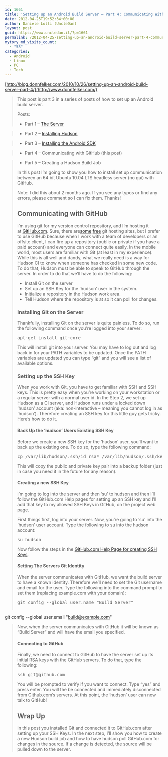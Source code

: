 ```yaml
---
id: 1661
title: 'Setting up an Android Build Server – Part 4: Communicating With Github « Donn Felker'
date: 2012-04-25T19:52:34+00:00
author: Daniele Lolli (UncleDan)
layout: post
guid: https://www.uncledan.it/?p=1661
permalink: /2012-04-25-setting-up-an-android-build-server-part-4-communicating-with-github-donn-felker.html
mytory_md_visits_count:
  - "58"
categories:
  - Android
  - Linux
  - PC
  - Tech
---
```

[http://blog.donnfelker.com/2010/10/26/setting-up-an-android-build-server-part-4/](http://www.donnfelker.com/)

> This post is part 3 in a series of posts of how to set up an Android build server.
> 
> Posts:
> 
> * Part 1 – [The Server](http://www.donnfelker.com/)
  
> * Part 2 – [Installing Hudson](http://www.donnfelker.com/)
  
> * Part 3 – [Installing the Android SDK](http://www.donnfelker.com/)
  
> * Part 4 – Communicating with GitHub (this post)
  
> * Part 5 – Creating a Hudson Build Job
> 
> In this post I’m going to show you how to install set up communication between an 64 bit Ubuntu 10.04 LTS headless server (no gui) with GitHub.
> 
> Note: I did this about 2 months ago. If you see any typos or find any errors, please comment so I can fix them. Thanks!
> 
> ## Communicating with GitHub
> 
> I’m using git for my version control repository, and I’m hosting it at <a href="https://www.github.com/" target="_blank">GitHub.com</a>. Sure, there are<a href="http://www.projectlocker.com/" target="_blank">some</a> <a href="http://www.unfuddle.com/" target="_blank">free</a> git hosting sites, but I prefer to use GitHub because when I work with a team of developers or an offsite client, I can fire up a repository (public or private if you have a paid account) and everyone can connect quite easily. In the mobile world, most users are familiar with Git (at least in my experience).  While this is all well and dandy, what we really need is a way for Hudson CI to know when someone has checked in some new code. To do that, Hudson must be able to speak to GitHub through the server. In order to do that we’ll have to do the following:
> 
>   * Install Git on the server
>   * Set up an SSH Key for the ‘hudson’ user in the system.
>   * Initialize a repository in the Hudson work area.
>   * Tell Hudson where the repository is at so it can poll for changes.
> 
> ### Installing Git on the Server
> 
> Thankfully, installing Git on the server is quite painless. To do so, run the following command once you’re logged into your server:
> 
> <pre title="">apt-get install git-core</pre>
> 
> This will install git into your server. You may have to log out and log back in for your PATH variables to be updated. Once the PATH variables are updated you can type “git” and you will see a list of available options.
> 
> ### Setting up the SSH Key
> 
> When you work with Git, you have to get familiar with SSH and SSH keys. This is pretty easy when you’re working on your workstation or a regular server with a normal user id. In the Step 2, we set up Hudson as a CI server, and Hudson runs under a locked down ‘hudson’ account (aka: non-interactive – meaning you cannot log in as ‘hudson’). Therefore creating an SSH key for this little guy gets tricky. Here’s how to do it.
> 
> #### Back Up the ‘hudson’ Users Existing SSH Key
> 
> Before we create a new SSH key for the ‘hudson’ user, you’ll want to back up the existing one. To do so, type the following command:
> 
> <pre title="">cp /var/lib/hudson/.ssh/id_rsa* /var/lib/hudson/.ssh/key_backup/</pre>
> 
> This will copy the public and private key pair into a backup folder (just in case you need it in the future for any reason).
> 
> #### Creating a new SSH Key
> 
> I’m going to log into the server and then ‘su’ to hudson and then I’ll follow the GitHub.com Help pages for setting up an SSH key and I’ll add that key to my allowed SSH Keys in GitHub, on the project web page.
> 
> First things first, log into your server. Now, you’re going to ‘su’ into the ‘hudson’ user account. Type the following to su into the hudson account:
> 
> <pre title="">su hudson</pre>
> 
> Now follow the steps in the [GitHub.com Help Page for creating SSH Keys](http://help.github.com/linux-key-setup/).
> 
> #### Setting The Servers Git Identity
> 
> When the server communicates with GitHub, we want the build server to have a known identity. Therefore we’ll need to set the Git username and email for the user. Type the following into the command prompt to set them (replacing example.com with your domain):
> 
> <pre title="">git config --global user.name "Build Server"

git config --global user.email "build@example.com"</pre>
> 
> Now, when the server communicates with GitHub it will be known as “Build Server” and will have the email you specified.
> 
> #### Connecting to GitHub
> 
> Finally, we need to connect to GitHub to have the server set up its initial RSA keys with the GitHub servers. To do that, type the following:
> 
> <pre title="">ssh git@github.com</pre>
> 
> You will be prompted to verify if you want to connect. Type “yes” and press enter. You will the be connected and immediately disconnected from Github.com’s servers. At this point, the ‘hudson’ user can now talk to GitHub!
> 
> ## Wrap Up
> 
> In this post you installed Git and connected it to GitHub.com after setting up your SSH Keys. In the next step, I’ll show you how to create a new Hudson build job and how to have hudson poll GitHub.com for changes in the source. If a change is detected, the source will be pulled down to the server.